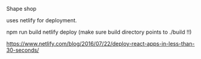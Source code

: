 
Shape shop

uses netlify for deployment.

npm run build
netlify deploy (make sure build directory points to ./build   !!)


https://www.netlify.com/blog/2016/07/22/deploy-react-apps-in-less-than-30-seconds/






